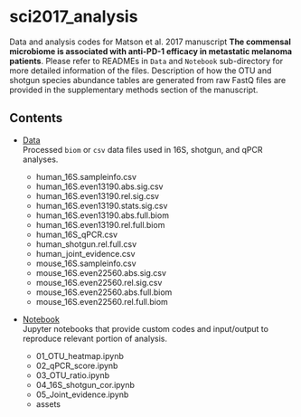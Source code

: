 # sci2017_analysis
Data and analysis codes for Matson et al. 2017 manuscript
**The commensal microbiome is associated with anti-PD-1 efficacy in metastatic melanoma patients**. Please refer to READMEs in `Data` and `Notebook` sub-directory for more detailed information of the files. Description of how the OTU and shotgun species abundance tables are generated from raw FastQ files are provided in the supplementary methods section of the manuscript.


## Contents
* [Data](data/)
<br>Processed `biom` or `csv` data files used in 16S, shotgun, and qPCR analyses.
   * human_16S.sampleinfo.csv
   * human_16S.even13190.abs.sig.csv
   * human_16S.even13190.rel.sig.csv
   * human_16S.even13190.stats.sig.csv
   * human_16S.even13190.abs.full.biom
   * human_16S.even13190.rel.full.biom
   * human_16S_qPCR.csv
   * human_shotgun.rel.full.csv
   * human_joint_evidence.csv
   * mouse_16S.sampleinfo.csv
   * mouse_16S.even22560.abs.sig.csv
   * mouse_16S.even22560.rel.sig.csv
   * mouse_16S.even22560.abs.full.biom
   * mouse_16S.even22560.rel.full.biom


* [Notebook](notebook/)
<br>Jupyter notebooks that provide custom codes and input/output to reproduce relevant portion of analysis. 
   * 01_OTU_heatmap.ipynb
   * 02_qPCR_score.ipynb
   * 03_OTU_ratio.ipynb
   * 04_16S_shotgun_cor.ipynb
   * 05_Joint_evidence.ipynb
   * assets
